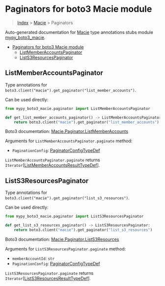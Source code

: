 # Paginators for boto3 Macie module

> [Index](..) > [Macie](.) > Paginators

Auto-generated documentation for
[Macie](https://boto3.amazonaws.com/v1/documentation/api/1.17.73/reference/services/macie.html#Macie)
type annotations stubs module
[mypy_boto3_macie](https://pypi.org/project/mypy-boto3-macie/).

- [Paginators for boto3 Macie module](#paginators-for-boto3-macie-module)
  - [ListMemberAccountsPaginator](#listmemberaccountspaginator)
  - [ListS3ResourcesPaginator](#lists3resourcespaginator)

## ListMemberAccountsPaginator

Type annotations for
`boto3.client("macie").get_paginator("list_member_accounts")`.

Can be used directly:

```python
from mypy_boto3_macie.paginator import ListMemberAccountsPaginator

def get_list_member_accounts_paginator() -> ListMemberAccountsPaginator:
    return boto3.client("macie").get_paginator("list_member_accounts")
```

Boto3 documentation:
[Macie.Paginator.ListMemberAccounts](https://boto3.amazonaws.com/v1/documentation/api/1.17.73/reference/services/macie.html#Macie.Paginator.ListMemberAccounts)

Arguments for `ListMemberAccountsPaginator.paginate` method:

- `PaginationConfig`:
  [PaginatorConfigTypeDef](./type_defs.md#paginatorconfigtypedef)

`ListMemberAccountsPaginator.paginate` returns
`Iterator`\[[ListMemberAccountsResultTypeDef](./type_defs.md#listmemberaccountsresulttypedef)\].

## ListS3ResourcesPaginator

Type annotations for
`boto3.client("macie").get_paginator("list_s3_resources")`.

Can be used directly:

```python
from mypy_boto3_macie.paginator import ListS3ResourcesPaginator

def get_list_s3_resources_paginator() -> ListS3ResourcesPaginator:
    return boto3.client("macie").get_paginator("list_s3_resources")
```

Boto3 documentation:
[Macie.Paginator.ListS3Resources](https://boto3.amazonaws.com/v1/documentation/api/1.17.73/reference/services/macie.html#Macie.Paginator.ListS3Resources)

Arguments for `ListS3ResourcesPaginator.paginate` method:

- `memberAccountId`: `str`
- `PaginationConfig`:
  [PaginatorConfigTypeDef](./type_defs.md#paginatorconfigtypedef)

`ListS3ResourcesPaginator.paginate` returns
`Iterator`\[[ListS3ResourcesResultTypeDef](./type_defs.md#lists3resourcesresulttypedef)\].
